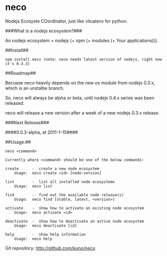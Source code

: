 neco
====

Nodejs Ecosyste COordinator, just like vitualenv for python.

###What is a nodejs ecosystem?###

An nodejs ecosystem = nodejs (+ npm (+ modules (+ Your applications))).



##Install##

    npm install neco (note: neco needs latest version of nodejs, right now it's 0.3.3)



##Roadmap##

Becuase neco heavily depends on the new os module from nodejs 0.3.x, which is an unstalbe branch.

So, neco will always be alpha or beta, until nodejs 0.4.x series was been released.

neco will release a new version after a  week of a new nodejs 0.3.x release.

###Next Release###

####0.0.3-alpha, at 2011-1-15#### 

##Usage:##

    neco <command>

    Currently where <command> should be one of the below commands:

    create      -  create a new node ecosystem
        Usage:  neco create <id> [node-version]

    list        -  list all installed node ecosystems
        Usage:  neco list

    find        -  find out the available node release(s)
        Usage:  neco find [stable, latest, <version>]

    activate    -  show how to activate an existing node ecosystem
        Usage:  neco activate <id>

    deactivate  -  show how to deactivate an active node ecosystem
        Usage:  neco deactivate [id]

    help        -  show help information
        Usage:  neco help

Git repository: http://github.com/kuno/neco
